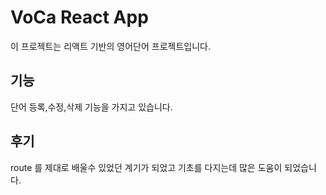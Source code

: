# VoCa React App

이 프로젝트는 리액트 기반의 영어단어 프로젝트입니다.


## 기능

단어 등록,수정,삭제 기능을 가지고 있습니다. 

## 후기

route 를 제대로 배울수 있었던 계기가 되었고 
기초를 다지는데 많은 도움이 되었습니다. 
